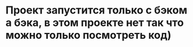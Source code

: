 
# Проект запустится только с бэком а бэка, в этом проекте нет так что можно только посмотреть код)
